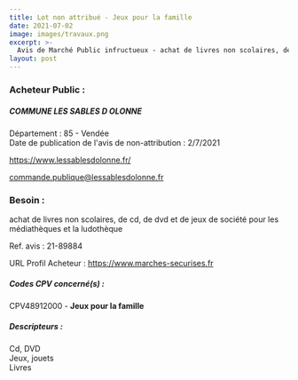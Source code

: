 ```yaml
---
title: Lot non attribué - Jeux pour la famille
date: 2021-07-02
image: images/travaux.png
excerpt: >-
  Avis de Marché Public infructueux - achat de livres non scolaires, de cd, de dvd et de jeux de société pour les médiathèques et la ludothèque
layout: post
---
```


### Acheteur Public :
##### COMMUNE LES SABLES D OLONNE
Département : 85 - Vendée<br/>
Date de publication de l'avis de non-attribution : 2/7/2021


https://www.lessablesdolonne.fr/

commande.publique@lessablesdolonne.fr


### Besoin :

achat de livres non scolaires, de cd, de dvd et de jeux de société pour les médiathèques et la ludothèque

Ref. avis : 21-89884

URL Profil Acheteur : https://www.marches-securises.fr

##### Codes CPV concerné(s) :
CPV48912000 - **Jeux pour la famille** <br/>

##### Descripteurs :
Cd, DVD <br/>
Jeux, jouets <br/>
Livres <br/>

